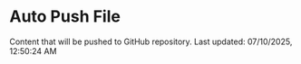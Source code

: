# Auto Push File

Content that will be pushed to GitHub repository.
Last updated: 07/10/2025, 12:50:24 AM